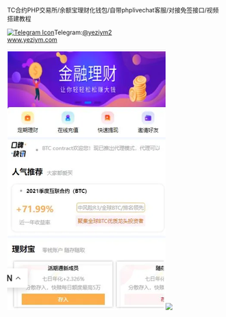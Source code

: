 TC合约PHP交易所/余额宝理财化钱包/自带phplivechat客服/对接免签接口/视频搭建教程<p dir="auto"><a target="_blank" rel="noopener noreferrer nofollow" href="https://camo.githubusercontent.com/d614d90677fbc2e34c7c62ebc68c82379d87a57c4beaf05af65fec7ba6b72e36/68747470733a2f2f63646e2d69636f6e732d706e672e666c617469636f6e2e636f6d2f3531322f323131312f323131313634362e706e67"><img src="https://camo.githubusercontent.com/d614d90677fbc2e34c7c62ebc68c82379d87a57c4beaf05af65fec7ba6b72e36/68747470733a2f2f63646e2d69636f6e732d706e672e666c617469636f6e2e636f6d2f3531322f323131312f323131313634362e706e67" alt="Telegram Icon" style="width: 16px; max-width: 100%;" data-canonical-src="https://cdn-icons-png.flaticon.com/512/2111/2111646.png"></a>Telegram:<a href="https://t.me/yeziym1" rel="nofollow">@yeziym2</a><br><a href="https://www.yeziym.com/">www.yeziym.com</a></p><img src="https://github.com/yeziym/Our2b87Gls/blob/main/dFJaM.png"><img src="https://github.com/yeziym/Our2b87Gls/blob/main/5DuWJ.png">